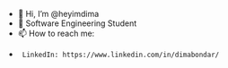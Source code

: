 - 👋 Hi, I’m @heyimdima
- 🌱 Software Engineering Student
- 📫 How to reach me:
-      LinkedIn: https://www.linkedin.com/in/dimabondar/

<!---
further addition to this document should contain: 
- Personal website link
- Business inquaries email
- Information about my biggest projects in the title
--->
